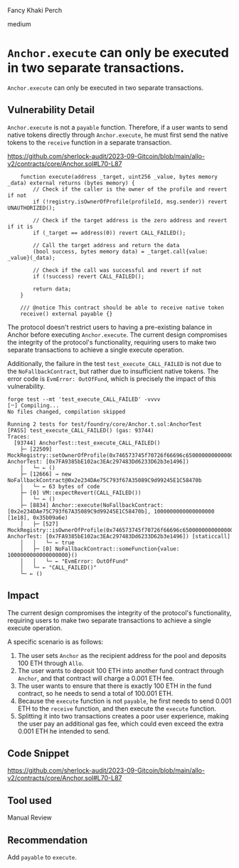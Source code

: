 Fancy Khaki Perch

medium

# `Anchor.execute` can only be executed in two separate transactions.
`Anchor.execute` can only be executed in two separate transactions.
## Vulnerability Detail
`Anchor.execute` is not a `payable` function. Therefore, if a user wants to send native tokens directly through `Anchor.execute`, he must first send the native tokens to the `receive` function in a separate transaction.

https://github.com/sherlock-audit/2023-09-Gitcoin/blob/main/allo-v2/contracts/core/Anchor.sol#L70-L87
```solidity
    function execute(address _target, uint256 _value, bytes memory _data) external returns (bytes memory) {
        // Check if the caller is the owner of the profile and revert if not
        if (!registry.isOwnerOfProfile(profileId, msg.sender)) revert UNAUTHORIZED();

        // Check if the target address is the zero address and revert if it is
        if (_target == address(0)) revert CALL_FAILED();

        // Call the target address and return the data
        (bool success, bytes memory data) = _target.call{value: _value}(_data);

        // Check if the call was successful and revert if not
        if (!success) revert CALL_FAILED();

        return data;
    }

    /// @notice This contract should be able to receive native token
    receive() external payable {}
```

The protocol doesn't restrict users to having a pre-existing balance in Anchor before executing `Anchor.execute`. The current design compromises the integrity of the protocol's functionality, requiring users to make two separate transactions to achieve a single execute operation.

Additionally, the failure in the test `test_execute_CALL_FAILED` is not due to the `NoFallbackContract`, but rather due to insufficient native tokens. The error code is `EvmError: OutOfFund`, which is precisely the impact of this vulnerability.

```shell
forge test --mt 'test_execute_CALL_FAILED' -vvvv
[⠒] Compiling...
No files changed, compilation skipped

Running 2 tests for test/foundry/core/Anchor.t.sol:AnchorTest
[PASS] test_execute_CALL_FAILED() (gas: 93744)
Traces:
  [93744] AnchorTest::test_execute_CALL_FAILED()
    ├─ [22509] MockRegistry::setOwnerOfProfile(0x746573745f70726f66696c650000000000000000000000000000000000000000, AnchorTest: [0x7FA9385bE102ac3EAc297483Dd6233D62b3e1496])
    │   └─ ← ()
    ├─ [12666] → new NoFallbackContract@0x2e234DAe75C793f67A35089C9d99245E1C58470b
    │   └─ ← 63 bytes of code
    ├─ [0] VM::expectRevert(CALL_FAILED())
    │   └─ ← ()
    ├─ [8834] Anchor::execute(NoFallbackContract: [0x2e234DAe75C793f67A35089C9d99245E1C58470b], 1000000000000000000 [1e18], 0x35b09a6e)
    │   ├─ [527] MockRegistry::isOwnerOfProfile(0x746573745f70726f66696c650000000000000000000000000000000000000000, AnchorTest: [0x7FA9385bE102ac3EAc297483Dd6233D62b3e1496]) [staticcall]
    │   │   └─ ← true
    │   ├─ [0] NoFallbackContract::someFunction{value: 1000000000000000000}()
    │   │   └─ ← "EvmError: OutOfFund"
    │   └─ ← "CALL_FAILED()"
    └─ ← ()
```

## Impact
The current design compromises the integrity of the protocol's functionality, requiring users to make two separate transactions to achieve a single execute operation.

A specific scenario is as follows:
1. The user sets `Anchor` as the recipient address for the pool and deposits 100 ETH through `Allo`.
2. The user wants to deposit 100 ETH into another fund contract through `Anchor`, and that contract will charge a 0.001 ETH fee.
3. The user wants to ensure that there is exactly 100 ETH in the fund contract, so he needs to send a total of 100.001 ETH.
4. Because the `execute` function is not `payable`, he first needs to send 0.001 ETH to the `receive` function, and then execute the `execute` function.
5. Splitting it into two transactions creates a poor user experience, making the user pay an additional gas fee, which could even exceed the extra 0.001 ETH he intended to send.
## Code Snippet
https://github.com/sherlock-audit/2023-09-Gitcoin/blob/main/allo-v2/contracts/core/Anchor.sol#L70-L87
## Tool used

Manual Review

## Recommendation
Add `payable` to `execute`.
